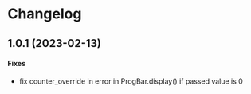 # Changelog

## 1.0.1 (2023-02-13)

#### Fixes

* fix counter_override in error in ProgBar.display() if passed value is 0